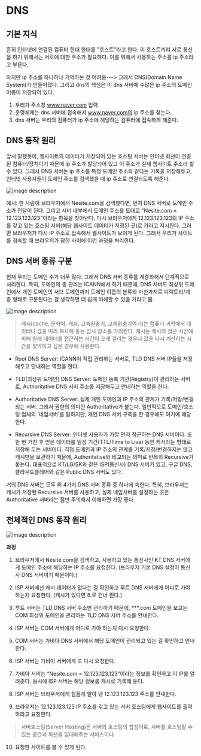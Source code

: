 # DNS

## 기본 지식

흔히 인터넷에 연결된 컴퓨터 한대 한대를 "호스트"라고 한다.
이 호스트끼리 서로 통신을 하기 위해서는 서로에 대한 주소가 필요하다.
이를 위해서 사용하는 주소를 ip 주소라고 부른다.

하지만 ip 주소를 하나하나 기억하는 것 어려움---> 그래서 DNS(Domain Name System)가 만들어졌다.
그리고 dns의 핵심은 이 dns 서버에 수많은 ip 주소의 도메인 이름이 저장되어 있다.

1. 우리가 주소창 www.naver.com 입력
2. 운영체제는 dns 서버에 접속해서 www.naver.com의 ip 주소를 찾는다.
3. dns 서버는 우리의 컴퓨터가 ip 주소에 해당하는 컴퓨터에 접속하게 해준다.

## DNS 동작 원리

앞서 말했듯이, 웹사이트의 데이터가 저장되어 있는 호스팅 서버는 인터넷 회선이 연결된 컴퓨터/장치이기 때문에 ip 주소가 할당되어 있고 이 주소가 실제 웹사이트 주소라 할 수 있다. 그래서 DNS 서버는 ip 주소를 특정 도메인 주소와 같다는 기록을 저장해두고, 인터넷 사용자들이 도메인 주소를 검색했을 때 ip 주소로 연결되도록 해준다.

![image description](https://gentlysallim.com/wp-content/uploads/2021/03/210111_02.jpg)

예시:
한 사람이 브라우저에서 Nesite.com을 검색했다면, 먼저 DNS 서버로 도메인 주소가 전달이 된다. 그리고 서버 내부에서 도메인 주소를 토대로 "Nesite.com = 12.123.123.123"이라는 항목을 찾아낸다.
다시 브라우저에게 12.123.123.123의 IP 주소를 갖고 있는 호스팅 서버(해당 웹사이트 데이터가 저장된 곳)로 가라고 지시한다. 그러면 브라우저가 다시 IP 주소로 접속해서 웹사이트가 보이게 된다.
그래서 우리가 사이트를 접속할 때 브라우저가 잠깐 사이에 이런 과정을 처리한다.

## DNS 서버 종류 구분

현재 우리는 도메인 수가 너무 많다.
그래서 DNS 서버 종류를 계층화해서 단계적으로 처리한다.
특히, 도메인의 총 관리는 ICANN에서 하기 때문에, DNS 서버도 최상위 도메인에서 개인 도메인의 서브 도메인까지 도메인 이름의 분류와 마찬가지로 디렉토리/계층 형태로 구분된다는 걸 생각하면 더 쉽게 이해할 수 있을 거라고 봄.

![image description](https://gentlysallim.com/wp-content/uploads/2021/03/210111_03.jpg)

> 캐시(cache, 문화어: 캐쉬, 고속완충기, 고속완충기억기)는 컴퓨터 과학에서 데이터나 값을 미리 복사해 놓는 임시 장소를 가리킨다. 캐시는 캐시의 접근 시간에 비해 원래 데이터를 접근하는 시간이 오래 걸리는 경우나 값을 다시 계산하는 시간을 절약하고 싶은 경우에 사용한다.

- Root DNS Server: ICANN이 직접 관리하는 서버로, TLD DNS 서버 IP들을 저장해두고 안내하는 역할을 한다.

- TLD(최상위 도메인) DNS Server: 도메인 등록 기관(Registry)이 관리하는 서버로, Authoritative DNS 서버 주소를 저장해두고 안내하는 역할을 한다.

- Authoritative DNS Server: 실제 개인 도메인과 IP 주소의 관계가 기록/저장/변경되는 서버. 그래서 권한의 의미인 Authoritative가 붙는다. 일반적으로 도메인/호스팅 업체의 ‘네임서버’를 말하지만, 개인 DNS 서버 구축을 한 경우에도 여기에 해당한다.

- Recursive DNS Server: 인터넷 사용자가 가장 먼저 접근하는 DNS 서버이다. 또 한 번 거친 후 얻은 데이터를 일정 기간(TTL/Time to Live) 동안 캐시라는 형태로 저장해 두는 서버이다. 직접 도메인과 IP 주소의 관계를 기록/저장/변경하지는 않고 캐시만을 보관하기 때문에, Authoritative와 비교되는 의미로 반복의 Recursive가 붙는다. 대표적으로 KT/LG/SK와 같은 ISP(통신사) DNS 서버가 있고, 구글 DNS, 클라우드플레어와 같은 Public DNS 서버도 있다.

거의 DNS 서버는 모두 위 4가지 DNS 서버 종류 중 하나에 속한다.
특히, 브라우저는 캐시가 저장된 Recursive 서버를 사용하고, 실제 네임서버를 설정하는 곳은 Authoritative 서버라는 점만 주의해서 이해하면 가장 좋다.

## 전체적인 DNS 동작 원리

![image description](https://gentlysallim.com/wp-content/uploads/2021/03/210111_03_2.jpg)

**과정**

1.  브라우저에서 Nesite.com을 검색하고, 사용하고 있는 통신사인 KT DNS 서버에게 도메인 주소에 해당하는 IP 주소를 요청한다.
    (브라우저 기본 DNS 설정이 통신사 DNS 서버이기 때문이다.)

2.  ISP 서버에선 캐시 데이터가 없다는 걸 확인하고 루트 DNS 서버에게 어디로 가야 하는지 요청한다. (캐시가 있다면 8.로 건너 뛴다.)

3.  루트 서버는 TLD DNS 서버 주소만 관리하기 때문에, \*\*\*.com 도메인을 보고는 COM 최상위 도메인을 관리하는 TLD DNS 서버 주소를 안내한다.

4.  ISP 서버는 COM 서버에게 어디로 가야 하는지 다시 요청한다.

5.  COM 서버는 가비아 DNS 서버에서 해당 도메인이 관리되고 있는 걸 확인하고 안내한다.

6.  ISP 서버는 가비아 서버에게 또 다시 요청한다.

7.  가비아 서버는 “Nesite.com = 12.123.123.123”이라는 정보를 확인하고 이 IP를 알려준다. 동시에 ISP 서버는 해당 정보를 캐시로 기록해 둔다.

8.  ISP 서버는 브라우저에게 힘들게 알아 낸 12.123.123.123 주소를 안내한다.

9.  브라우저는 12.123.123.123 IP 주소를 갖고 있는 서버 호스팅에게 웹사이트를 출력하라고 요청한다.

> 서버호스팅(Server Hosting)은 서버와 호스팅의 합성어로, 서버를 호스팅할 수 있는 공간과 회선을 임대해주는 서비스이다.

10. 요청한 사이트를 볼 수 있게 된다.
